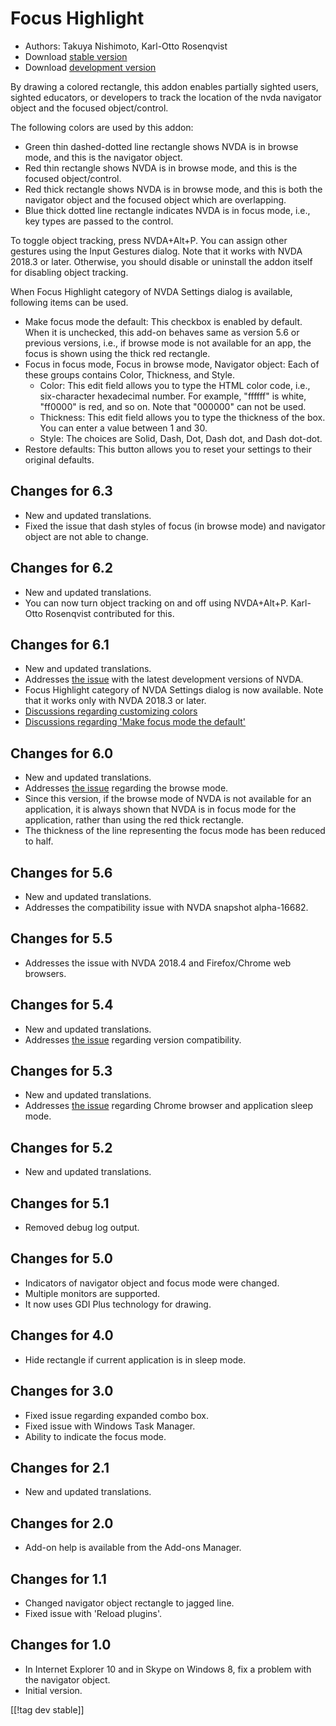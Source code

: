 # Focus Highlight #

* Authors: Takuya Nishimoto, Karl-Otto Rosenqvist
* Download [stable version][2]
* Download [development version][1]

By drawing a colored rectangle, this addon enables partially sighted users, sighted educators, or developers to track the location of the nvda navigator object and the focused object/control.

The following colors are used by this addon:

* Green thin dashed-dotted line rectangle shows NVDA is in browse mode, and this is the navigator object.
* Red thin rectangle shows NVDA is in browse mode, and this is the focused object/control.
* Red thick rectangle shows NVDA is in browse mode, and this is both the navigator object and the focused object which are overlapping.
* Blue thick dotted line rectangle indicates NVDA is in focus mode, i.e., key types are passed to the control.

To toggle object tracking, press NVDA+Alt+P. You can assign other gestures using the Input Gestures dialog.
Note that it works with NVDA 2018.3 or later.
Otherwise, you should disable or uninstall the addon itself for disabling object tracking.

When Focus Highlight category of NVDA Settings dialog is available, following items can be used.

* Make focus mode the default: This checkbox is enabled by default. When it is unchecked, this add-on behaves same as version 5.6 or previous versions, i.e., if browse mode is not available for an app, the focus is shown using the thick red rectangle.
* Focus in focus mode, Focus in browse mode, Navigator object: Each of these groups contains Color, Thickness, and Style.
  * Color: This edit field allows you to type the HTML color code, i.e., six-character hexadecimal number. For example, "ffffff" is white, "ff0000" is red, and so on. Note that "000000" can not be used.
  * Thickness: This edit field allows you to type the thickness of the box. You can enter a value between 1 and 30.
  * Style: The choices are Solid, Dash, Dot, Dash dot, and Dash dot-dot.
* Restore defaults: This button allows you to reset your settings to their original defaults.

## Changes for 6.3 ##

* New and updated translations.
* Fixed the issue that dash styles of focus (in browse mode) and navigator object are not able to change.

## Changes for 6.2 ##

* New and updated translations.
* You can now turn object tracking on and off using NVDA+Alt+P. Karl-Otto Rosenqvist contributed for this.

## Changes for 6.1 ##

* New and updated translations.
* Addresses [the issue](https://github.com/nvdajp/focusHighlight/issues/14) with the latest development versions of NVDA.
* Focus Highlight category of NVDA Settings dialog is now available. Note that it works only with NVDA 2018.3 or later.
* [Discussions regarding customizing colors](https://github.com/nvdajp/focusHighlight/issues/3)
* [Discussions regarding 'Make focus mode the default'](https://github.com/nvdajp/focusHighlight/issues/13)

## Changes for 6.0 ##

* New and updated translations.
* Addresses [the issue](https://github.com/nvdajp/focusHighlight/issues/13) regarding the browse mode.
* Since this version, if the browse mode of NVDA is not available for an application, it is always shown that NVDA is in focus mode for the application, rather than using the red thick rectangle.
* The thickness of the line representing the focus mode has been reduced to half.

## Changes for 5.6 ##

* New and updated translations.
* Addresses the compatibility issue with NVDA snapshot alpha-16682.

## Changes for 5.5 ##

* Addresses the issue with NVDA 2018.4 and Firefox/Chrome web browsers.

## Changes for 5.4 ##

* New and updated translations.
* Addresses [the issue](https://github.com/nvdajp/focusHighlight/issues/11) regarding version compatibility.

## Changes for 5.3 ##

* New and updated translations.
* Addresses [the issue](https://github.com/nvdajp/focusHighlight/issues/10) regarding Chrome browser and application sleep mode.

## Changes for 5.2 ##

* New and updated translations.

## Changes for 5.1 ##

* Removed debug log output.

## Changes for 5.0 ##

* Indicators of navigator object and focus mode were changed.
* Multiple monitors are supported.
* It now uses GDI Plus technology for drawing.

## Changes for 4.0 ##

* Hide rectangle if current application is in sleep mode.

## Changes for 3.0 ##

* Fixed issue regarding expanded combo box.
* Fixed issue with Windows Task Manager.
* Ability to indicate the focus mode.

## Changes for 2.1 ##

* New and updated translations.

## Changes for 2.0 ##

* Add-on help is available from the Add-ons Manager.

## Changes for 1.1 ##

* Changed navigator object rectangle to jagged line.
* Fixed issue with 'Reload plugins'.

## Changes for 1.0 ##

* In Internet Explorer 10 and in Skype on Windows 8, fix a problem with the navigator object.
* Initial version.


[[!tag dev stable]]

[1]: http://addons.nvda-project.org/files/get.php?file=fh-dev

[2]: http://addons.nvda-project.org/files/get.php?file=fh
